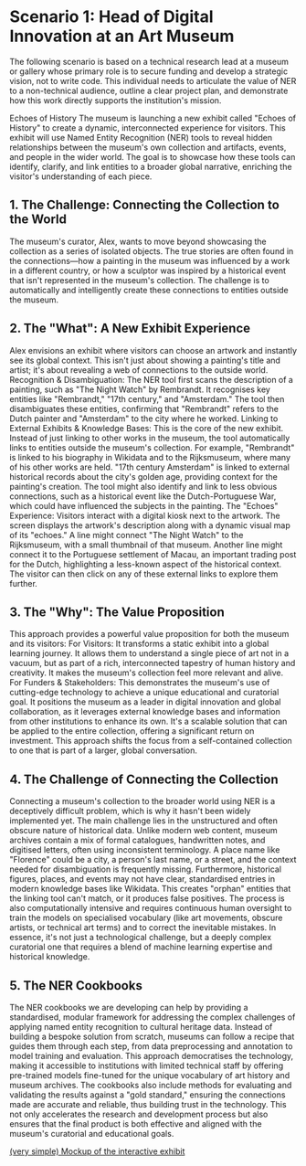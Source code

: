 # Scenario 1: Head of Digital Innovation at an Art Museum

The following scenario is based on a technical research lead at a museum or gallery whose primary role is to secure funding and develop a strategic vision, not to write code. This individual needs to articulate the value of NER to a non-technical audience, outline a clear project plan, and demonstrate how this work directly supports the institution's mission.

Echoes of History
The museum is launching a new exhibit called "Echoes of History" to create a dynamic, interconnected experience for visitors. This exhibit will use Named Entity Recognition (NER) tools to reveal hidden relationships between the museum's own collection and artifacts, events, and people in the wider world. The goal is to showcase how these tools can identify, clarify, and link entities to a broader global narrative, enriching the visitor's understanding of each piece.

## 1. The Challenge: Connecting the Collection to the World
The museum's curator, Alex, wants to move beyond showcasing the collection as a series of isolated objects. The true stories are often found in the connections—how a painting in the museum was influenced by a work in a different country, or how a sculptor was inspired by a historical event that isn't represented in the museum's collection. The challenge is to automatically and intelligently create these connections to entities outside the museum.

## 2. The "What": A New Exhibit Experience
Alex envisions an exhibit where visitors can choose an artwork and instantly see its global context. This isn't just about showing a painting's title and artist; it's about revealing a web of connections to the outside world.
Recognition & Disambiguation: The NER tool first scans the description of a painting, such as "The Night Watch" by Rembrandt. It recognises key entities like "Rembrandt," "17th century," and "Amsterdam." The tool then disambiguates these entities, confirming that "Rembrandt" refers to the Dutch painter and "Amsterdam" to the city where he worked.
Linking to External Exhibits & Knowledge Bases: This is the core of the new exhibit. Instead of just linking to other works in the museum, the tool automatically links to entities outside the museum's collection. For example, "Rembrandt" is linked to his biography in Wikidata and to the Rijksmuseum, where many of his other works are held. "17th century Amsterdam" is linked to external historical records about the city's golden age, providing context for the painting's creation. The tool might also identify and link to less obvious connections, such as a historical event like the Dutch-Portuguese War, which could have influenced the subjects in the painting.
The "Echoes" Experience: Visitors interact with a digital kiosk next to the artwork. The screen displays the artwork's description along with a dynamic visual map of its "echoes." A line might connect "The Night Watch" to the Rijksmuseum, with a small thumbnail of that museum. Another line might connect it to the Portuguese settlement of Macau, an important trading post for the Dutch, highlighting a less-known aspect of the historical context. The visitor can then click on any of these external links to explore them further.

## 3. The "Why": The Value Proposition
This approach provides a powerful value proposition for both the museum and its visitors:
For Visitors: It transforms a static exhibit into a global learning journey. It allows them to understand a single piece of art not in a vacuum, but as part of a rich, interconnected tapestry of human history and creativity. It makes the museum's collection feel more relevant and alive.
For Funders & Stakeholders: This demonstrates the museum's use of cutting-edge technology to achieve a unique educational and curatorial goal. It positions the museum as a leader in digital innovation and global collaboration, as it leverages external knowledge bases and information from other institutions to enhance its own. It's a scalable solution that can be applied to the entire collection, offering a significant return on investment. This approach shifts the focus from a self-contained collection to one that is part of a larger, global conversation.

## 4. The Challenge of Connecting the Collection
Connecting a museum's collection to the broader world using NER is a deceptively difficult problem, which is why it hasn't been widely implemented yet. The main challenge lies in the unstructured and often obscure nature of historical data. Unlike modern web content, museum archives contain a mix of formal catalogues, handwritten notes, and digitised letters, often using inconsistent terminology. A place name like "Florence" could be a city, a person's last name, or a street, and the context needed for disambiguation is frequently missing. Furthermore, historical figures, places, and events may not have clear, standardised entries in modern knowledge bases like Wikidata. This creates "orphan" entities that the linking tool can't match, or it produces false positives. The process is also computationally intensive and requires continuous human oversight to train the models on specialised vocabulary (like art movements, obscure artists, or technical art terms) and to correct the inevitable mistakes. In essence, it's not just a technological challenge, but a deeply complex curatorial one that requires a blend of machine learning expertise and historical knowledge.

## 5. The NER Cookbooks
The NER cookbooks we are developing can help by providing a standardised, modular framework for addressing the complex challenges of applying named entity recognition to cultural heritage data. Instead of building a bespoke solution from scratch, museums can follow a recipe that guides them through each step, from data preprocessing and annotation to model training and evaluation. This approach democratises the technology, making it accessible to institutions with limited technical staff by offering pre-trained models fine-tuned for the unique vocabulary of art history and museum archives. The cookbooks also include methods for evaluating and validating the results against a "gold standard," ensuring the connections made are accurate and reliable, thus building trust in the technology. This not only accelerates the research and development process but also ensures that the final product is both effective and aligned with the museum's curatorial and educational goals.

[(very simple) Mockup of the interactive exhibit](https://claude.ai/public/artifacts/4e109a31-fe1d-4546-8243-759c4ec533e4)
